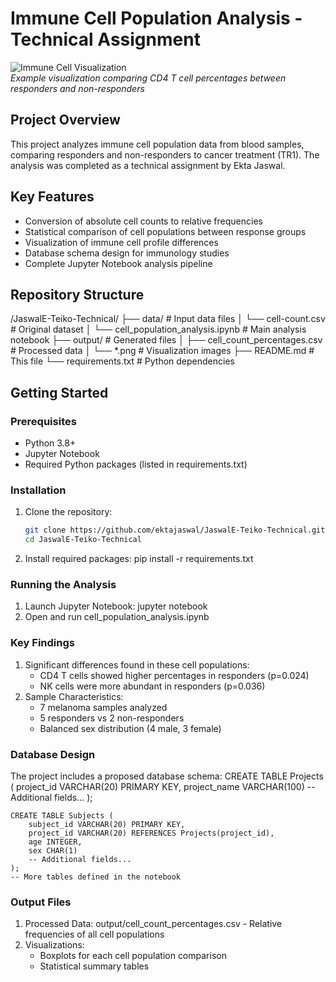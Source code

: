 # Immune Cell Population Analysis - Technical Assignment

![Immune Cell Visualization](output/cd4_t_cell_response_comparison.png)  
*Example visualization comparing CD4 T cell percentages between responders and non-responders*

## Project Overview

This project analyzes immune cell population data from blood samples, comparing responders and non-responders to cancer treatment (TR1). The analysis was completed as a technical assignment by Ekta Jaswal.

## Key Features

- Conversion of absolute cell counts to relative frequencies
- Statistical comparison of cell populations between response groups
- Visualization of immune cell profile differences
- Database schema design for immunology studies
- Complete Jupyter Notebook analysis pipeline

## Repository Structure
/JaswalE-Teiko-Technical/
├── data/ # Input data files
│ └── cell-count.csv # Original dataset
│ └── cell_population_analysis.ipynb # Main analysis notebook
├── output/ # Generated files
│ ├── cell_count_percentages.csv # Processed data
│ └── *.png # Visualization images
├── README.md # This file
└── requirements.txt # Python dependencies

## Getting Started

### Prerequisites

- Python 3.8+
- Jupyter Notebook
- Required Python packages (listed in requirements.txt)

### Installation

1. Clone the repository:
   ```bash
   git clone https://github.com/ektajaswal/JaswalE-Teiko-Technical.git
   cd JaswalE-Teiko-Technical
2. Install required packages:
   pip install -r requirements.txt

### Running the Analysis
1. Launch Jupyter Notebook:
    jupyter notebook
2. Open and run cell_population_analysis.ipynb

### Key Findings
1. Significant differences found in these cell populations:
    - CD4 T cells showed higher percentages in responders (p=0.024)
    - NK cells were more abundant in responders (p=0.036)
2. Sample Characteristics:
    - 7 melanoma samples analyzed
    - 5 responders vs 2 non-responders
    - Balanced sex distribution (4 male, 3 female)
### Database Design
The project includes a proposed database schema:
    CREATE TABLE Projects (
        project_id VARCHAR(20) PRIMARY KEY,
        project_name VARCHAR(100)
        -- Additional fields...
    );
    
    CREATE TABLE Subjects (
        subject_id VARCHAR(20) PRIMARY KEY,
        project_id VARCHAR(20) REFERENCES Projects(project_id),
        age INTEGER,
        sex CHAR(1)
        -- Additional fields...
    );
    -- More tables defined in the notebook
### Output Files
1. Processed Data:
    output/cell_count_percentages.csv - Relative frequencies of all cell populations
2. Visualizations:
    - Boxplots for each cell population comparison
    - Statistical summary tables









    